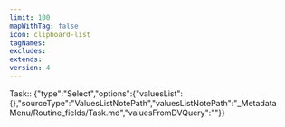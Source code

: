 ```yaml
---
limit: 100
mapWithTag: false
icon: clipboard-list
tagNames: 
excludes: 
extends: 
version: 4
---
```

Task:: {"type":"Select","options":{"valuesList":{},"sourceType":"ValuesListNotePath","valuesListNotePath":"_Metadata Menu/Routine_fields/Task.md","valuesFromDVQuery":""}}